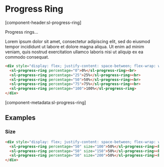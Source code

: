 # Progress Ring

[component-header:sl-progress-ring]

Progress rings...

Lorem ipsum dolor sit amet, consectetur adipiscing elit, sed do eiusmod tempor incididunt ut labore et dolore magna aliqua. Ut enim ad minim veniam, quis nostrud exercitation ullamco laboris nisi ut aliquip ex ea commodo consequat.

```html preview
<div style="display: flex; justify-content: space-between; flex-wrap: wrap;">
  <sl-progress-ring percentage="0">0%</sl-progress-ring><br>
  <sl-progress-ring percentage="25">25%</sl-progress-ring><br>
  <sl-progress-ring percentage="50">50%</sl-progress-ring><br>
  <sl-progress-ring percentage="75">75%</sl-progress-ring><br>
  <sl-progress-ring percentage="100">100%</sl-progress-ring>
</div>
```

[component-metadata:sl-progress-ring]

## Examples

### Size

```html preview
<div style="display: flex; justify-content: space-between; flex-wrap: wrap;">
  <sl-progress-ring percentage="50" size="100">50%</sl-progress-ring><br>
  <sl-progress-ring percentage="50" size="150">50%</sl-progress-ring><br>
  <sl-progress-ring percentage="50" size="200">50%</sl-progress-ring><br>
</div>
```